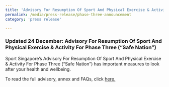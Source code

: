 ```yaml
---
title: 'Advisory For Resumption Of Sport And Physical Exercise & Activity For Phase Three (“Safe Nation”)'
permalink: /media/press-release/phase-three-announcement
category: 'press release'

---
```



### Updated 24 December: Advisory For Resumption Of Sport And Physical Exercise & Activity For Phase Three (“Safe Nation”)

Sport Singapore’s Advisory For Resumption Of Sport And Physical Exercise & Activity For Phase Three (“Safe Nation”) has important measures to look after your health and wellbeing.

To read the full advisory, annex and FAQs, click [here.](https://www.myactivesg.com/read/2020/12/advisory-for-resumption-of-sport-and-physical-exercise-and-activity-for-phase-three-safe-nation)

